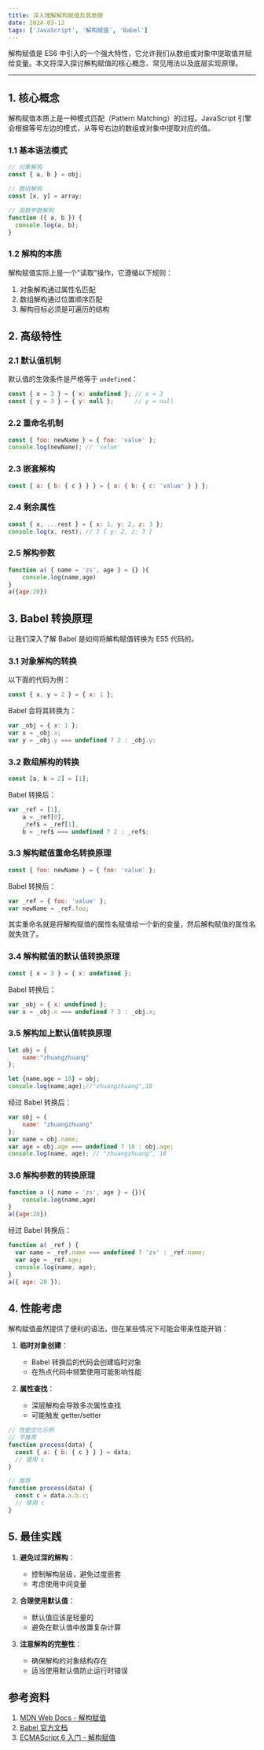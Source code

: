 ```yaml
---
title: 深入理解解构赋值及其原理
date: 2024-03-12
tags: ['JavaScript', '解构赋值', 'Babel']
---
```


解构赋值是 ES6 中引入的一个强大特性，它允许我们从数组或对象中提取值并赋给变量。本文将深入探讨解构赋值的核心概念、常见用法以及底层实现原理。

---

## 1. 核心概念

解构赋值本质上是一种模式匹配（Pattern Matching）的过程。JavaScript 引擎会根据等号左边的模式，从等号右边的数组或对象中提取对应的值。

### 1.1 基本语法模式

```js
// 对象解构
const { a, b } = obj;

// 数组解构
const [x, y] = array;

// 函数参数解构
function ({ a, b }) {
  console.log(a, b);
}
```

### 1.2 解构的本质

解构赋值实际上是一个"读取"操作，它遵循以下规则：

1. 对象解构通过属性名匹配
2. 数组解构通过位置顺序匹配
3. 解构目标必须是可遍历的结构

## 2. 高级特性

### 2.1 默认值机制

默认值的生效条件是严格等于 `undefined`：

```js
const { x = 3 } = { x: undefined }; // x = 3
const { y = 3 } = { y: null };      // y = null
```

### 2.2 重命名机制

```js
const { foo: newName } = { foo: 'value' };
console.log(newName); // 'value'
```

### 2.3 嵌套解构

```js
const { a: { b: { c } } } = { a: { b: { c: 'value' } } };
```

### 2.4 剩余属性

```js
const { x, ...rest } = { x: 1, y: 2, z: 3 };
console.log(x, rest); // 1 { y: 2, z: 3 }
```

### 2.5 解构参数

```js
function a( { name = 'zs', age } = {} ){
	console.log(name,age)
}
a({age:20})
```


## 3. Babel 转换原理

让我们深入了解 Babel 是如何将解构赋值转换为 ES5 代码的。

### 3.1 对象解构的转换

以下面的代码为例：

```js
const { x, y = 2 } = { x: 1 };
```

Babel 会将其转换为：

```js
var _obj = { x: 1 };
var x = _obj.x;
var y = _obj.y === undefined ? 2 : _obj.y;
```

### 3.2 数组解构的转换

```js
const [a, b = 2] = [1];
```

Babel 转换后：

```js
var _ref = [1],
    a = _ref[0],
    _ref$ = _ref[1],
    b = _ref$ === undefined ? 2 : _ref$;
```
### 3.3 解构赋值重命名转换原理

```js
const { foo: newName } = { foo: 'value' };
```

Babel 转换后：

```js
var _ref = { foo: 'value' };
var newName = _ref.foo;
```
其实重命名就是将解构赋值的属性名赋值给一个新的变量，然后解构赋值的属性名就失效了。

### 3.4 解构赋值的默认值转换原理

```js
const { x = 3 } = { x: undefined };
```

Babel 转换后：

```js
var _obj = { x: undefined };
var x = _obj.x === undefined ? 3 : _obj.x;
```

### 3.5 解构加上默认值转换原理

```js
let obj = {
	name:"zhuangzhuang"
};

let {name,age = 18} = obj;
console.log(name,age);//"zhuangzhuang",18
```

经过 Babel 转换后：

```js
var obj = {
	name: "zhuangzhuang"
};
var name = obj.name;
var age = obj.age === undefined ? 18 : obj.age;
console.log(name, age); // "zhuangzhuang", 18
```

### 3.6 解构参数的转换原理

```js
function a ({ name = 'zs', age } = {}){
	console.log(name,age)
}
a({age:20})
```

经过 Babel 转换后：

```js
function a( _ref ) {
  var name = _ref.name === undefined ? 'zs' : _ref.name;
  var age = _ref.age;
  console.log(name, age);
}
a({ age: 20 });
```

## 4. 性能考虑

解构赋值虽然提供了便利的语法，但在某些情况下可能会带来性能开销：

1. **临时对象创建**：
   - Babel 转换后的代码会创建临时对象
   - 在热点代码中频繁使用可能影响性能

2. **属性查找**：
   - 深层解构会导致多次属性查找
   - 可能触发 getter/setter

```js
// 性能优化示例
// 不推荐
function process(data) {
  const { a: { b: { c } } } = data;
  // 使用 c
}

// 推荐
function process(data) {
  const c = data.a.b.c;
  // 使用 c
}
```

## 5. 最佳实践

1. **避免过深的解构**：
   - 控制解构层级，避免过度嵌套
   - 考虑使用中间变量

2. **合理使用默认值**：
   - 默认值应该是轻量的
   - 避免在默认值中放置复杂计算

3. **注意解构的完整性**：
   - 确保解构的对象结构存在
   - 适当使用默认值防止运行时错误

## 参考资料

1. [MDN Web Docs - 解构赋值](https://developer.mozilla.org/zh-CN/docs/Web/JavaScript/Reference/Operators/Destructuring_assignment)
2. [Babel 官方文档](https://babeljs.io/docs/en/)
3. [ECMAScript 6 入门 - 解构赋值](https://es6.ruanyifeng.com/#docs/destructuring)

